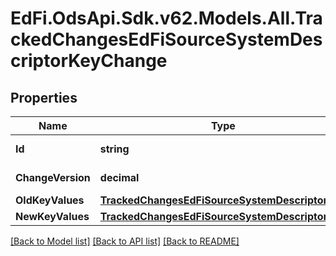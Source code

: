 # EdFi.OdsApi.Sdk.v62.Models.All.TrackedChangesEdFiSourceSystemDescriptorKeyChange

## Properties

Name | Type | Description | Notes
------------ | ------------- | ------------- | -------------
**Id** | **string** | Resource identifier | [optional] 
**ChangeVersion** | **decimal** | Change version | [optional] 
**OldKeyValues** | [**TrackedChangesEdFiSourceSystemDescriptorKey**](TrackedChangesEdFiSourceSystemDescriptorKey.md) |  | [optional] 
**NewKeyValues** | [**TrackedChangesEdFiSourceSystemDescriptorKey**](TrackedChangesEdFiSourceSystemDescriptorKey.md) |  | [optional] 

[[Back to Model list]](../../README.md#documentation-for-models) [[Back to API list]](../../README.md#documentation-for-api-endpoints) [[Back to README]](../../README.md)

